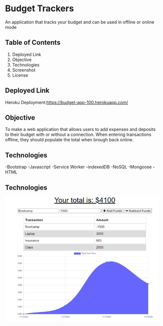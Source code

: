 # Budget Trackers
An application that tracks your budget and can be used in offline or online mode

## Table of Contents
1. Deployed Link
2. Objective
3. Technologies
4. Screenshot
5. License

## Deployed Link
Heroku Deployment:https://budget-app-100.herokuapp.com/

## Objective
To make a web application that allows users to add expenses and deposits to their budget with or without a connection. When entering transactions offline, they should populate the total when brough back online.

## Technologies
-Bootstrap
-Javascript
-Service Worker
-indexedDB
-NoSQL
-Mongoose
-HTML

## Technologies
![alt text](https://github.com/hancc1006/budget-pwa.io/blob/main/Screenshots/Budget_Tracker.PNG?raw=true)
